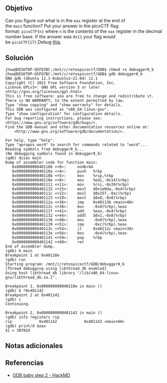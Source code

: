 ## Objetivo
Can you figure out what is in the `eax` register at the end of the `main` function? Put your answer in the picoCTF flag format: `picoCTF{n}` where `n` is the contents of the `eax` register in the decimal number base. If the answer was `0x11` your flag would be `picoCTF{17}`.Debug [this](https://artifacts.picoctf.net/c/520/debugger0_b).
## Solución
```
jhow@DESKTOP-Q5FQ7BC:/mnt/c/retospicoctf/GDB$ chmod +x debugger0_b
jhow@DESKTOP-Q5FQ7BC:/mnt/c/retospicoctf/GDB$ gdb debugger0_b
GNU gdb (Ubuntu 12.1-0ubuntu1~22.04) 12.1
Copyright (C) 2022 Free Software Foundation, Inc.
License GPLv3+: GNU GPL version 3 or later <http://gnu.org/licenses/gpl.html>
This is free software: you are free to change and redistribute it.
There is NO WARRANTY, to the extent permitted by law.
Type "show copying" and "show warranty" for details.
This GDB was configured as "x86_64-linux-gnu".
Type "show configuration" for configuration details.
For bug reporting instructions, please see:
<https://www.gnu.org/software/gdb/bugs/>.
Find the GDB manual and other documentation resources online at:
    <http://www.gnu.org/software/gdb/documentation/>.

For help, type "help".
Type "apropos word" to search for commands related to "word"...
Reading symbols from debugger0_b...
(No debugging symbols found in debugger0_b)
(gdb) disas main
Dump of assembler code for function main:
   0x0000000000401106 <+0>:     endbr64
   0x000000000040110a <+4>:     push   %rbp
   0x000000000040110b <+5>:     mov    %rsp,%rbp
   0x000000000040110e <+8>:     mov    %edi,-0x14(%rbp)
   0x0000000000401111 <+11>:    mov    %rsi,-0x20(%rbp)
   0x0000000000401115 <+15>:    movl   $0x1e0da,-0x4(%rbp)
   0x000000000040111c <+22>:    movl   $0x25f,-0xc(%rbp)
   0x0000000000401123 <+29>:    movl   $0x0,-0x8(%rbp)
   0x000000000040112a <+36>:    jmp    0x401136 <main+48>
   0x000000000040112c <+38>:    mov    -0x8(%rbp),%eax
   0x000000000040112f <+41>:    add    %eax,-0x4(%rbp)
   0x0000000000401132 <+44>:    addl   $0x1,-0x8(%rbp)
   0x0000000000401136 <+48>:    mov    -0x8(%rbp),%eax
   0x0000000000401139 <+51>:    cmp    -0xc(%rbp),%eax
   0x000000000040113c <+54>:    jl     0x40112c <main+38>
   0x000000000040113e <+56>:    mov    -0x4(%rbp),%eax
   0x0000000000401141 <+59>:    pop    %rbp
   0x0000000000401142 <+60>:    ret
End of assembler dump.
(gdb) b main
Breakpoint 1 at 0x40110e
(gdb) run
Starting program: /mnt/c/retospicoctf/GDB/debugger0_b
[Thread debugging using libthread_db enabled]
Using host libthread_db library "/lib/x86_64-linux-gnu/libthread_db.so.1".

Breakpoint 1, 0x000000000040110e in main ()
(gdb) b *0x401142
Breakpoint 2 at 0x401142
(gdb) c
Continuing.

Breakpoint 2, 0x0000000000401142 in main ()
(gdb) info registers rip
rip            0x401142            0x401142 <main+60>
(gdb) print/d $eax
$1 = 307019
```
## Notas adicionales

## Referencias
+ [GDB baby step 2 - HackMD](https://hackmd.io/@nataliepjlin/SJKicVIoh)